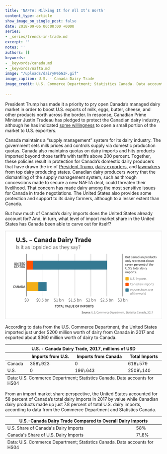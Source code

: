 ```yaml
---
title: 'NAFTA: Milking It for All It’s Worth'
content_type: article
show_image_on_single_post: false
date: 2018-09-06 00:00:00 +0000
series:
- _series/trends-in-trade.md
excerpt: ''
notes: ''
authors: []
keywords:
- _keywords/canada.md
- _keywords/nafta.md
image: "/uploads/dairyWebGIF.gif"
image_caption: U.S. - Canada Dairy Trade
image_credit: U.S. Commerce Department; Statistics Canada. Data accounts for HS04

---
```

President Trump has made it a priority to pry open Canada’s managed dairy market in order to boost U.S. exports of milk, eggs, butter, cheese, and other products north across the border. In response, Canadian Prime Minister Justin Trudeau has pledged to protect the Canadian dairy industry, although he has indicated [some willingness](https://www.bloomberg.com/news/articles/2018-09-06/canada-s-dairy-farmers-could-be-trudeau-s-nafta-bargaining-chip) to open a small portion of the market to U.S. exporters.

Canada maintains a “supply management” system for its dairy industry. The government sets milk prices and controls supply via domestic production quotas. Canada also maintains quotas on dairy imports and hits products imported beyond those tariffs with tariffs above 200 percent. Together, these policies result in protection for Canada’s domestic dairy producers that have drawn the ire of [President Trump](https://www.cnn.com/2017/04/20/politics/donald-trump-canada-dairy-farmers/index.html), [dairy exporters](http://www.nmpf.org/files/files/Canada%20letter%2027june17.pdf?utm_campaign=News%20Releases&utm_source=hs_email&utm_medium=email&utm_content=53622956&_hsenc=p2ANqtz-8pp7Ckf06J8UzE3KRB8WTduCAF1ZrrgK3_pPkUh23je0eTg8gpzIaCk4588i6cq0OjA8UlUpMeysk9hL13V28B3gCwNQ&_hsmi=53622956), and [lawmakers](http://www.nmpf.org/files/POTUS%20Dairy%20Trade%20Letter%20(FINAL).pdf) from top dairy producing states. Canadian dairy producers worry that the dismantling of the supply management system, such as through concessions made to secure a new NAFTA deal, could threaten their livelihood. That concern has made dairy among the most sensitive issues for Canada in trade negotiations. The United States also provides some protection and support to its dairy farmers, although to a lesser extent than Canada.

But how much of Canada’s dairy imports does the United States already account for? And, in turn, what level of import market share in the United States has Canada been able to carve out for itself?

![U.S. - Canada Dairy Trade](/uploads/dairyWebGIF.gif "U.S. - Canada Dairy Trade")

According to data from the U.S. Commerce Department, the United States imported just under $200 million worth of dairy from Canada in 2017 and exported about $360 million worth of dairy to Canada.

<table>
<thead>
<tr>
<th colspan="4" class="table-title">
U.S. - Canada Dairy Trade, 2017, millions of USD
</th>
</tr>
<tr>
<th></th>
<th>
Imports from U.S.
</th>
<th>
Imports from Canada
</th>
<th>
Total Imports
</th>
</tr>
</thead>
<tbody>
<tr>
<td>
Canada
</td>
<td>
358\.923
</td>
<td>
0
</td>
<td>
618\.579
</td>
</tr>
<tr>
<td>
U.S.
</td>
<td>
0
</td>
<td>
196\.643
</td>
<td>
2509\.140
</td>
</tr>
</tbody>
<tfoot>
<tr>
<td colspan="4">
Data: U.S. Commerce Department; Statistics Canada. Data accounts for HS04
</td>
</tr>
</tfoot>
</table>

From an import market share perspective, the United States accounted for 58 percent of Canada’s total dairy imports in 2017 by value while Canadian dairy products made up just 7.8 percent of total U.S. dairy imports, according to data from the Commerce Department and Statistics Canada.

<table>
<thead>
<tr>
<th colspan="2" class="table-title">
U.S.-Canada Dairy Trade Compared to Overall Dairy Imports
</th>
</tr>
</thead>
<tbody>
<tr>
<td>
U.S. Share of Canada's Dairy Imports
</td>
<td>
58%
</td>
</tr>
<tr>
<td>
Canada's Share of U.S. Dairy Imports
</td>
<td>
7\.8%
</td>
</tr>
</tbody>
<tfoot>
<tr>
<td colspan="2">
Data: U.S. Commerce Department; Statistics Canada. Data accounts for HS04
</td>
</tr>
</tfoot>
</table>
